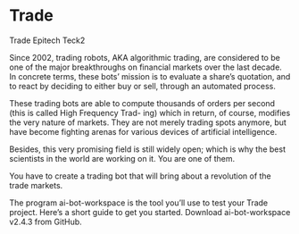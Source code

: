 # Trade

Trade Epitech Teck2

Since 2002, trading robots, AKA algorithmic trading, are considered to be one of the major breakthroughs
on financial markets over the last decade. In concrete terms, these bots’ mission is to evaluate a share’s
quotation, and to react by deciding to either buy or sell, through an automated process.

These trading bots are able to compute thousands of orders per second (this is called High Frequency Trad-
ing) which in return, of course, modifies the very nature of markets. They are not merely trading spots
anymore, but have become fighting arenas for various devices of artificial intelligence.

Besides, this very promising field is still widely open; which is why the best scientists in the world are working
on it. You are one of them.

You have to create a trading bot that will bring about a revolution of the trade markets.

The program ai-bot-workspace is the tool you’ll use to test your Trade project.
Here’s a short guide to get you started.
Download ai-bot-workspace v2.4.3 from GitHub.
